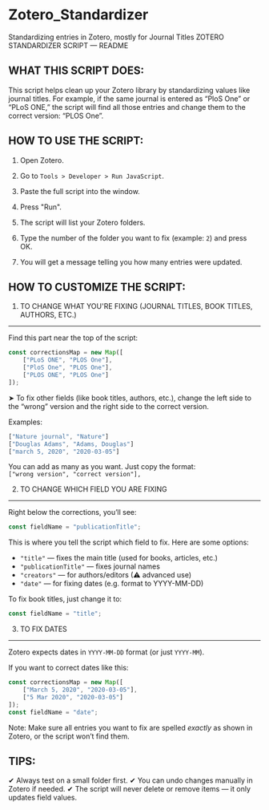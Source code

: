 # Zotero_Standardizer
Standardizing entries in Zotero, mostly for Journal Titles
ZOTERO STANDARDIZER SCRIPT — README

WHAT THIS SCRIPT DOES:
-----------------------
This script helps clean up your Zotero library by standardizing values like journal titles. For example, if the same journal is entered as “PloS One” or “PLoS ONE,” the script will find all those entries and change them to the correct version: “PLOS One”.

HOW TO USE THE SCRIPT:
-----------------------
1. Open Zotero.
2. Go to `Tools > Developer > Run JavaScript`.
3. Paste the full script into the window.
4. Press "Run".

5. The script will list your Zotero folders.
6. Type the number of the folder you want to fix (example: `2`) and press OK.
7. You will get a message telling you how many entries were updated.

HOW TO CUSTOMIZE THE SCRIPT:
-----------------------------

1. TO CHANGE WHAT YOU'RE FIXING (JOURNAL TITLES, BOOK TITLES, AUTHORS, ETC.)
-------------------------------------------------
Find this part near the top of the script:

```javascript
const correctionsMap = new Map([
    ["PLoS ONE", "PLOS One"],
    ["PloS One", "PLOS One"],
    ["PLOS ONE", "PLOS One"]
]);
```

➤ To fix other fields (like book titles, authors, etc.), change the left side to the “wrong” version and the right side to the correct version.

Examples:

```javascript
["Nature journal", "Nature"]
["Douglas Adams", "Adams, Douglas"]
["march 5, 2020", "2020-03-05"]
```

You can add as many as you want. Just copy the format:  
`["wrong version", "correct version"],`

2. TO CHANGE WHICH FIELD YOU ARE FIXING
------------------------------------------
Right below the corrections, you’ll see:

```javascript
const fieldName = "publicationTitle";
```

This is where you tell the script which field to fix. Here are some options:

- `"title"` — fixes the main title (used for books, articles, etc.)
- `"publicationTitle"` — fixes journal names
- `"creators"` — for authors/editors (⚠ advanced use)
- `"date"` — for fixing dates (e.g. format to YYYY-MM-DD)

To fix book titles, just change it to:

```javascript
const fieldName = "title";
```

3. TO FIX DATES
------------------
Zotero expects dates in `YYYY-MM-DD` format (or just `YYYY-MM`).  

If you want to correct dates like this:

```javascript
const correctionsMap = new Map([
    ["March 5, 2020", "2020-03-05"],
    ["5 Mar 2020", "2020-03-05"]
]);
const fieldName = "date";
```

Note: Make sure all entries you want to fix are spelled *exactly* as shown in Zotero, or the script won’t find them.

TIPS:
-----
✔ Always test on a small folder first.
✔ You can undo changes manually in Zotero if needed.
✔ The script will never delete or remove items — it only updates field values.
